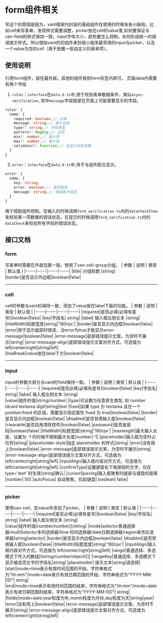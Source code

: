 # form组件相关
写这个的原因是因为，vant框架内封装的基础组件在使用的时候有些小缺陷，比如cell来写表单，发现样式需要调整，picker放在cell的value里,如何要保证与van-field的样式保持一致，input字体大小，颜色要怎么控制，如何形成统一的错误提示样式。所以借助vant的的组件来封装小程序最常用的input与picker，以及一个value为空的cell（用于放置一些自定义的表单项）。

## 使用说明
引用form组件，放在最外层。其他的组件放到form标签内即可。
页面data内需要有两个字段
1. `rules`：`interface`在`data.d.ts`中,用于校验表单数据条件，类似`async-verification`, 其中`message`字段就是在页面上可能需要显示的字段。
```typescript
rules: {
  name: {
    required: boolean,// 必填
    message: string,// 提示信息
    type?: string,// 字段类型
    pattern?: RegExp,// 正则
    min?: number,// 最小值
    max?: number,// 最大值
    validator?: Function,// 自定义校验函数
  }
}
```  
2. `error`：`interface`在`data.d.ts`中,用于与组件配合显示。
```typescript
error: {
  name: {
    key: string,
    error: boolean,// 是否错误
    message: string,// 错误提示信息
  }
}
```  
用于搭配组件控制。在输入的时候调用`form_verification.ts`内的`dataCheckItem`来校验某一项数据的错误状态，在提交的时候调用`form_verification.ts`内的`dataCheck`来校验所有字段的错误状态。

## 接口文档

### form
写表单时需要在外面包裹一层。使用了van-cell-group分组。
| 参数 | 说明 | 类型 | 默认值 |
|-----|-----|-----|-----|
|title|	分组标题	|string|	
|border|是否显示外边框|boolean|false|

--------------------------------------------------  

### cell
cell的参数与vant的保持一致，添加了value放在label下面的功能。
| 参数 | 说明 | 类型 | 默认值 |
|-----|-----|-----|-----|
|required|是否必填(必填有星号)|boolean|false|
|key|字段名| string| 
|label|	输入框左侧文本	|string|	
|titleWidth|标题宽度|string|'180rpx'|
|border|是否显示内边框|boolean|false|
|error|用于显示底部的错误，当error为true才能显示error-message|boolean|false| 
|error-message|底部错误提示文案，为空时不展示|string|
|error-message-align|底部错误提示文案对齐方式，可选值为 left/center/right|string|left|  
|lineBreak|value放在label下方|boolean|fales|  

--------------------------------------------------  

### input
input的参数大部分与vant的field保持一致。
| 参数 | 说明 | 类型 | 默认值 |
|-----|-----|-----|-----|
|required|是否必填(必填有星号)|boolean|false|
|key|字段名| string| 
|label|	输入框左侧文本	|string|	
|value|组件的值|string/number|
|type|可设置为任意原生类型, 如 number idcard textarea digit|string|text
|fixed|如果 type 为 textarea 且在一个 position:fixed 的区域，需要显示指定属性 fixed 为 true|boolean|false|
|border|是否显示内边框|boolean|false|
|disabled|是否禁用输入框|boolean|false|
|clearable|是否启用清除控件|boolean|false|
|password|是否是密码|boolean|false|
|titleWidth|标题宽度|string|'180rpx'|
|maxlength|最大输入长度，设置为 -1 的时候不限制最大长度|number|-1|
|placeholder|输入框为空时占位符|string|
|placeholder-style|指定 placeholder 的样式|string|
|error|没有用上|boolean|false|
|error-message|底部错误提示文案，为空时不展示|string|
|error-message-align|底部错误提示文案对齐方式，可选值为 left/center/right|string|left|
|inputAlign|输入框内容对齐方式，可选值为 left/center/right|string|left|
|confirmType|设置键盘右下角按钮的文字，仅在 type='text' 时生效|string|确认|
|cursorSpacing|输入框聚焦时底部与键盘的距离	|number|	50|
|autoFocus|	自动聚焦，拉起键盘|	boolean|	false|  
  
--------------------------------------------------  

### picker 
使用van-cell，在value中添加了picker。
| 参数 | 说明 | 类型 | 默认值 |
|-----|-----|-----|-----|
|required|是否必填(必填有星号)|boolean|false|
|key|字段名| string| 
|label|	输入框左侧文本	|string|	
|value|组件的值|number/number[]/string|
|mode|selector普通选择器/multiSelector多列选择器/time	时间选择器/date日期选择器/region省市区选择器|string|selector|
|border|是否显示内边框|boolean|false|
|disabled|是否禁用输入框|boolean|false|
|titleWidth|标题宽度|string|'180rpx'|
|inputAlign|输入框内容对齐方式，可选值为 left/center/right|string|left|
|range|普通选择、多选模式下传入的数组|(string/number/object)[]|
|rangeKey|普通选择、多选模式下显示被选项文字的字段名|string|
|placeholder| 提示文本|string|请选择|
|start|mode=time表示有效时间范围的开始，字符串格式为"hh:mm"/mode=date表示有效日期范围的开始，字符串格式为"YYYY-MM-DD"|	string|		
|end|mode=time表示有效时间范围的结束，字符串格式为"hh:mm"/mode=date表示有效日期范围的结束，字符串格式为"YYYY-MM-DD"|	string|		
|fields|mode=date:year粒度为年,month粒度为月份,day粒度为天|string|year|
|error|没有用上|boolean|false|
|error-message|底部错误提示文案，为空时不展示|string|
|error-message-align|底部错误提示文案对齐方式，可选值为 left/center/right|string|left|
